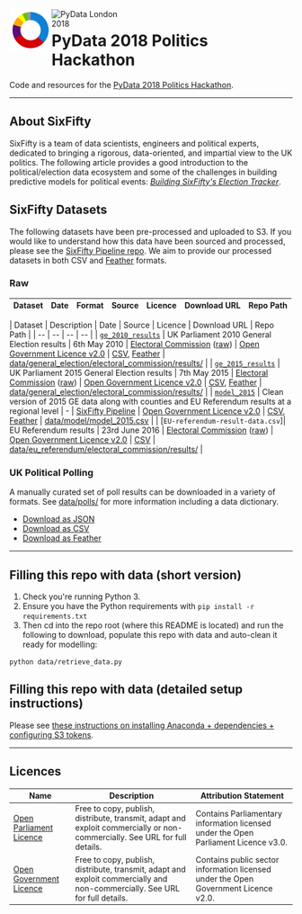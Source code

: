 <div>
    <img src="docs/logo.png" alt="SixFifty" width="75px" style="float: left;" />
    <img src="https://pydata.org/london2018/static/images/logo.288981a8dfa8.png" alt="PyData London 2018" width="150px"  style="float: left;">
</div>

# PyData 2018 Politics Hackathon
Code and resources for the [PyData 2018 Politics Hackathon](https://pydata.org/london2018/schedule/presentation/53/).

- - -

## About SixFifty

SixFifty is a team of data scientists, engineers and political experts, dedicated to bringing a rigorous, data-oriented, and impartial view to the UK politics. The following article provides a good introduction to the political/election data ecosystem and some of the challenges in building predictive models for political events: _[Building SixFifty's Election Tracker](https://sixfifty.org.uk/2017/05/21/building-sixfiftys-election-tracker/)_.

## SixFifty Datasets

The following datasets have been pre-processed and uploaded to S3. If you would like to understand how this data have been sourced and processed, please see the [SixFifty Pipeline repo](https://github.com/six50/pipeline). We aim to provide our processed datasets in both CSV and [Feather](https://blog.rstudio.org/2016/03/29/feather/) formats.

### Raw
| Dataset | Date | Format | Source | Licence | Download URL | Repo Path |
| -- | -- | -- | -- | -- | -- | -- |


| Dataset | Description | Date | Source | Licence | Download URL | Repo Path |
| -- | -- | -- | -- |
| [`ge_2010_results`](https://github.com/six50/hackathon/tree/master/data/general_election/electoral_commission/results/README.md) | UK Parliament 2010 General Election results | 6th May 2010 | [Electoral Commission](http://www.electoralcommission.org.uk/our-work/our-research/electoral-data) ([raw](http://www.electoralcommission.org.uk/__data/assets/excel_doc/0003/105726/GE2010-results-flatfile-website.xls)) | [Open Government Licence v2.0](http://www.nationalarchives.gov.uk/doc/open-government-licence/version/2/) | [CSV](https://s3-eu-west-1.amazonaws.com/sixfifty/ge_2010_results.csv), [Feather](https://s3-eu-west-1.amazonaws.com/sixfifty/ge_2010_results.feather) | [data/general_election/electoral_commission/results/](https://github.com/six50/hackathon/tree/master/data/general_election/electoral_commission/results/README.md) |
| [`ge_2015_results`](https://github.com/six50/hackathon/tree/master/data/general_election/electoral_commission/results/README.md) | UK Parliament 2015 General Election results | 7th May 2015 | [Electoral Commission](http://www.electoralcommission.org.uk/our-work/our-research/electoral-data) ([raw](http://www.electoralcommission.org.uk/__data/assets/file/0004/191650/2015-UK-general-election-data-results-WEB.zip)) | [Open Government Licence v2.0](http://www.nationalarchives.gov.uk/doc/open-government-licence/version/2/) | [CSV](https://s3-eu-west-1.amazonaws.com/sixfifty/ge_2015_results.csv), [Feather](https://s3-eu-west-1.amazonaws.com/sixfifty/ge_2015_results.feather) | [data/general_election/electoral_commission/results/](https://github.com/six50/hackathon/tree/master/data/general_election/electoral_commission/results/README.md) |
| [`model_2015`](https://github.com/six50/hackathon/tree/master/data/model/) | Clean version of 2015 GE data along with counties and EU Referendum results at a regional level | - | [SixFifty Pipeline](https://github.com/six50/pipeline/blob/master/data/model/scripts/process.py) | [Open Government Licence v2.0](http://www.nationalarchives.gov.uk/doc/open-government-licence/version/2/) | [CSV](https://s3-eu-west-1.amazonaws.com/sixfifty/model_2015.csv), [Feather](https://s3-eu-west-1.amazonaws.com/sixfifty/model_2015.feather) | [data/model/model_2015.csv](https://github.com/six50/hackathon/tree/master/data/model/model_2015.csv) |
| [`EU-referendum-result-data.csv`]| EU Referendum results | 23rd June 2016 | [Electoral Commission](http://www.electoralcommission.org.uk/find-information-by-subject/elections-and-referendums/upcoming-elections-and-referendums/eu-referendum/electorate-and-count-information) ([raw](http://www.electoralcommission.org.uk/__data/assets/file/0014/212135/EU-referendum-result-data.csv)) | [Open Government Licence v2.0](http://www.nationalarchives.gov.uk/doc/open-government-licence/version/2/) | [CSV](https://s3-eu-west-1.amazonaws.com/sixfifty/EU-referendum-result-data.csv) | [data/eu_referendum/electoral_commission/results/](https://github.com/six50/hackathon/tree/master/data/eu_referendum/electoral_commission/results/README.md) |



### UK Political Polling
A manually curated set of poll results can be downloaded in a variety of formats. See [data/polls/](https://github.com/six50/hackathon/tree/master/data/polls/) for more information including a data dictionary.
- [Download as JSON](https://s3-eu-west-1.amazonaws.com/sixfifty/polls.json)
- [Download as CSV](https://s3-eu-west-1.amazonaws.com/sixfifty/polls.csv)
- [Download as Feather](https://s3-eu-west-1.amazonaws.com/sixfifty/polls.feather)


---

## Filling this repo with data (short version)
1. Check you're running Python 3.
2. Ensure you have the Python requirements with `pip install -r requirements.txt`
3. Then cd into the repo root (where this README is located) and run the following to download, populate this repo with data and auto-clean it ready for modelling:
```
python data/retrieve_data.py
```

## Filling this repo with data (detailed setup instructions)
Please see [these instructions on installing Anaconda + dependencies + configuring S3 tokens](docs/setup.md).

---

## Licences
| Name | Description | Attribution Statement |
| -- | -- | -- |
| [Open Parliament Licence](http://www.parliament.uk/site-information/copyright/open-parliament-licence/) | Free to copy, publish, distribute, transmit, adapt and exploit commercially or non-commercially. See URL for full details. | Contains Parliamentary information licensed under the Open Parliament Licence v3.0. |
| [Open Government Licence](http://www.nationalarchives.gov.uk/doc/open-government-licence/version/2/) | Free to copy, publish, distribute, transmit, adapt and exploit commercially and non-commercially. See URL for full details. | Contains public sector information licensed under the Open Government Licence v2.0. |
